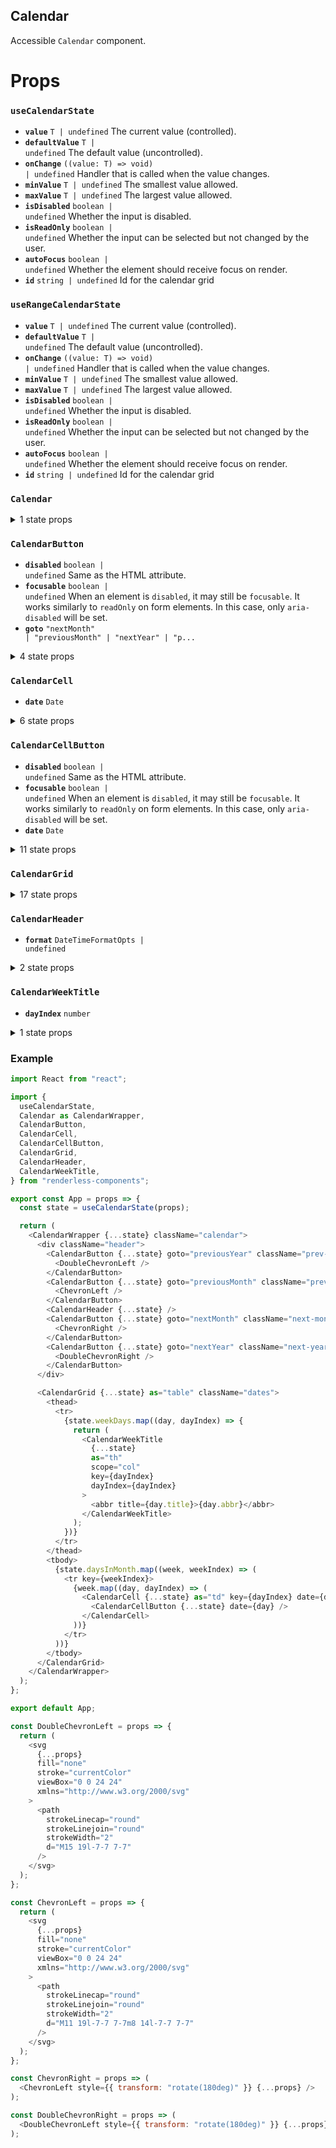 ## Calendar

Accessible `Calendar` component.

# Props

<!-- Automatically generated -->

### `useCalendarState`

- **`value`** <code>T | undefined</code> The current value (controlled).
- **`defaultValue`** <code>T | undefined</code> The default value
  (uncontrolled).
- **`onChange`** <code>((value: T) =&#62; void) | undefined</code> Handler that
  is called when the value changes.
- **`minValue`** <code>T | undefined</code> The smallest value allowed.
- **`maxValue`** <code>T | undefined</code> The largest value allowed.
- **`isDisabled`** <code>boolean | undefined</code> Whether the input is
  disabled.
- **`isReadOnly`** <code>boolean | undefined</code> Whether the input can be
  selected but not changed by the user.
- **`autoFocus`** <code>boolean | undefined</code> Whether the element should
  receive focus on render.
- **`id`** <code>string | undefined</code> Id for the calendar grid

### `useRangeCalendarState`

- **`value`** <code>T | undefined</code> The current value (controlled).
- **`defaultValue`** <code>T | undefined</code> The default value
  (uncontrolled).
- **`onChange`** <code>((value: T) =&#62; void) | undefined</code> Handler that
  is called when the value changes.
- **`minValue`** <code>T | undefined</code> The smallest value allowed.
- **`maxValue`** <code>T | undefined</code> The largest value allowed.
- **`isDisabled`** <code>boolean | undefined</code> Whether the input is
  disabled.
- **`isReadOnly`** <code>boolean | undefined</code> Whether the input can be
  selected but not changed by the user.
- **`autoFocus`** <code>boolean | undefined</code> Whether the element should
  receive focus on render.
- **`id`** <code>string | undefined</code> Id for the calendar grid

### `Calendar`

<details><summary>1 state props</summary>
> These props are returned by the state hook. You can spread them into this component (`{...state}`) or pass them separately. You can also provide these props from your own state logic.

- **`calendarId`** <code>string | undefined</code>

</details>

### `CalendarButton`

- **`disabled`** <code>boolean | undefined</code> Same as the HTML attribute.
- **`focusable`** <code>boolean | undefined</code> When an element is
  `disabled`, it may still be `focusable`. It works similarly to `readOnly` on
  form elements. In this case, only `aria-disabled` will be set.
- **`goto`**
  <code title="&#34;nextMonth&#34; | &#34;previousMonth&#34; | &#34;nextYear&#34; | &#34;previousYear&#34;">&#34;nextMonth&#34;
  | &#34;previousMonth&#34; | &#34;nextYear&#34; | &#34;p...</code>

<details><summary>4 state props</summary>
> These props are returned by the state hook. You can spread them into this component (`{...state}`) or pass them separately. You can also provide these props from your own state logic.

- **`focusNextMonth`** <code>() =&#62; void</code>

- **`focusPreviousMonth`** <code>() =&#62; void</code>

- **`focusPreviousYear`** <code>() =&#62; void</code>

- **`focusNextYear`** <code>() =&#62; void</code>

</details>

### `CalendarCell`

- **`date`** <code>Date</code>

<details><summary>6 state props</summary>
> These props are returned by the state hook. You can spread them into this component (`{...state}`) or pass them separately. You can also provide these props from your own state logic.

- **`dateValue`** <code>Date</code>

- **`isDisabled`** <code>boolean</code>

- **`currentMonth`** <code>Date</code>

- **`isRangeCalendar`** <code>boolean</code>

- **`highlightDate`** <code>(date: Date) =&#62; void</code>

- **`highlightedRange`** <code>RangeValue&#60;Date&#62; | null</code>

</details>

### `CalendarCellButton`

- **`disabled`** <code>boolean | undefined</code> Same as the HTML attribute.
- **`focusable`** <code>boolean | undefined</code> When an element is
  `disabled`, it may still be `focusable`. It works similarly to `readOnly` on
  form elements. In this case, only `aria-disabled` will be set.
- **`date`** <code>Date</code>

<details><summary>11 state props</summary>
> These props are returned by the state hook. You can spread them into this component (`{...state}`) or pass them separately. You can also provide these props from your own state logic.

- **`dateValue`** <code>Date</code>

- **`isDisabled`** <code>boolean</code>

- **`isRangeCalendar`** <code>boolean</code>

- **`focusedDate`** <code>Date</code>

- **`selectDate`** <code>(value: Date) =&#62; void</code>

- **`setFocusedDate`** <code>(value: SetStateAction&#60;Date&#62;) =&#62;
  void</code>

- **`month`** <code>number</code>

- **`minDate`** <code>Date | undefined</code>

- **`maxDate`** <code>Date | undefined</code>

- **`isFocused`** <code>boolean</code>

- **`anchorDate`** <code>Date | null</code>

</details>

### `CalendarGrid`

<details><summary>17 state props</summary>
> These props are returned by the state hook. You can spread them into this component (`{...state}`) or pass them separately. You can also provide these props from your own state logic.

- **`calendarId`** <code>string | undefined</code>

- **`focusNextMonth`** <code>() =&#62; void</code>

- **`focusPreviousMonth`** <code>() =&#62; void</code>

- **`focusPreviousYear`** <code>() =&#62; void</code>

- **`focusNextYear`** <code>() =&#62; void</code>

- **`isDisabled`** <code>boolean</code>

- **`isRangeCalendar`** <code>boolean</code>

- **`isReadOnly`** <code>boolean</code>

- **`setFocused`** <code>(value: SetStateAction&#60;boolean&#62;) =&#62;
  void</code>

- **`selectFocusedDate`** <code>() =&#62; void</code>

- **`focusEndOfMonth`** <code>() =&#62; void</code>

- **`focusStartOfMonth`** <code>() =&#62; void</code>

- **`focusNextDay`** <code>() =&#62; void</code>

- **`focusPreviousDay`** <code>() =&#62; void</code>

- **`focusNextWeek`** <code>() =&#62; void</code>

- **`focusPreviousWeek`** <code>() =&#62; void</code>

- **`setAnchorDate`** <code>(value: SetStateAction&#60;Date | null&#62;) =&#62;
  void</code>

</details>

### `CalendarHeader`

- **`format`** <code>DateTimeFormatOpts | undefined</code>

<details><summary>2 state props</summary>
> These props are returned by the state hook. You can spread them into this component (`{...state}`) or pass them separately. You can also provide these props from your own state logic.

- **`calendarId`** <code>string | undefined</code>

- **`currentMonth`** <code>Date</code>

</details>

### `CalendarWeekTitle`

- **`dayIndex`** <code>number</code>

<details><summary>1 state props</summary>
> These props are returned by the state hook. You can spread them into this component (`{...state}`) or pass them separately. You can also provide these props from your own state logic.

- **`weekDays`** <code>{ title: string; abbr: string; }[]</code>

</details>

### Example

```js
import React from "react";

import {
  useCalendarState,
  Calendar as CalendarWrapper,
  CalendarButton,
  CalendarCell,
  CalendarCellButton,
  CalendarGrid,
  CalendarHeader,
  CalendarWeekTitle,
} from "renderless-components";

export const App = props => {
  const state = useCalendarState(props);

  return (
    <CalendarWrapper {...state} className="calendar">
      <div className="header">
        <CalendarButton {...state} goto="previousYear" className="prev-year">
          <DoubleChevronLeft />
        </CalendarButton>
        <CalendarButton {...state} goto="previousMonth" className="prev-month">
          <ChevronLeft />
        </CalendarButton>
        <CalendarHeader {...state} />
        <CalendarButton {...state} goto="nextMonth" className="next-month">
          <ChevronRight />
        </CalendarButton>
        <CalendarButton {...state} goto="nextYear" className="next-year">
          <DoubleChevronRight />
        </CalendarButton>
      </div>

      <CalendarGrid {...state} as="table" className="dates">
        <thead>
          <tr>
            {state.weekDays.map((day, dayIndex) => {
              return (
                <CalendarWeekTitle
                  {...state}
                  as="th"
                  scope="col"
                  key={dayIndex}
                  dayIndex={dayIndex}
                >
                  <abbr title={day.title}>{day.abbr}</abbr>
                </CalendarWeekTitle>
              );
            })}
          </tr>
        </thead>
        <tbody>
          {state.daysInMonth.map((week, weekIndex) => (
            <tr key={weekIndex}>
              {week.map((day, dayIndex) => (
                <CalendarCell {...state} as="td" key={dayIndex} date={day}>
                  <CalendarCellButton {...state} date={day} />
                </CalendarCell>
              ))}
            </tr>
          ))}
        </tbody>
      </CalendarGrid>
    </CalendarWrapper>
  );
};

export default App;

const DoubleChevronLeft = props => {
  return (
    <svg
      {...props}
      fill="none"
      stroke="currentColor"
      viewBox="0 0 24 24"
      xmlns="http://www.w3.org/2000/svg"
    >
      <path
        strokeLinecap="round"
        strokeLinejoin="round"
        strokeWidth="2"
        d="M15 19l-7-7 7-7"
      />
    </svg>
  );
};

const ChevronLeft = props => {
  return (
    <svg
      {...props}
      fill="none"
      stroke="currentColor"
      viewBox="0 0 24 24"
      xmlns="http://www.w3.org/2000/svg"
    >
      <path
        strokeLinecap="round"
        strokeLinejoin="round"
        strokeWidth="2"
        d="M11 19l-7-7 7-7m8 14l-7-7 7-7"
      />
    </svg>
  );
};

const ChevronRight = props => (
  <ChevronLeft style={{ transform: "rotate(180deg)" }} {...props} />
);

const DoubleChevronRight = props => (
  <DoubleChevronLeft style={{ transform: "rotate(180deg)" }} {...props} />
);
```
